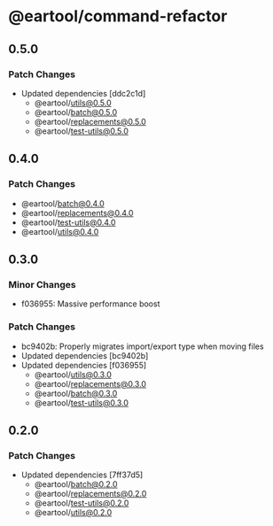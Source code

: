 # @eartool/command-refactor

## 0.5.0

### Patch Changes

- Updated dependencies [ddc2c1d]
  - @eartool/utils@0.5.0
  - @eartool/batch@0.5.0
  - @eartool/replacements@0.5.0
  - @eartool/test-utils@0.5.0

## 0.4.0

### Patch Changes

- @eartool/batch@0.4.0
- @eartool/replacements@0.4.0
- @eartool/test-utils@0.4.0
- @eartool/utils@0.4.0

## 0.3.0

### Minor Changes

- f036955: Massive performance boost

### Patch Changes

- bc9402b: Properly migrates import/export type when moving files
- Updated dependencies [bc9402b]
- Updated dependencies [f036955]
  - @eartool/utils@0.3.0
  - @eartool/replacements@0.3.0
  - @eartool/batch@0.3.0
  - @eartool/test-utils@0.3.0

## 0.2.0

### Patch Changes

- Updated dependencies [7ff37d5]
  - @eartool/batch@0.2.0
  - @eartool/replacements@0.2.0
  - @eartool/test-utils@0.2.0
  - @eartool/utils@0.2.0
